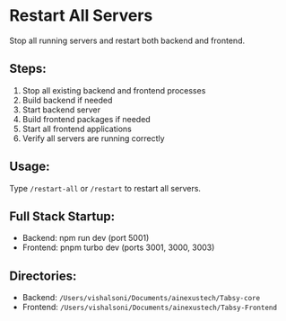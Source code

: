 # Restart All Servers

Stop all running servers and restart both backend and frontend.

## Steps:
1. Stop all existing backend and frontend processes
2. Build backend if needed
3. Start backend server
4. Build frontend packages if needed
5. Start all frontend applications
6. Verify all servers are running correctly

## Usage:
Type `/restart-all` or `/restart` to restart all servers.

## Full Stack Startup:
- Backend: npm run dev (port 5001)
- Frontend: pnpm turbo dev (ports 3001, 3000, 3003)

## Directories:
- Backend: `/Users/vishalsoni/Documents/ainexustech/Tabsy-core`
- Frontend: `/Users/vishalsoni/Documents/ainexustech/Tabsy-Frontend`